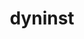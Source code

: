 ---
title: "dyninst"
layout: cache
categories: [package, develop-2023-09-17]
meta: {"versions": ["12.3.0"], "compilers": ["gcc@=11.1.0", "gcc@=11.3.0"], "oss": ["ubuntu20.04", "ubuntu22.04"], "platforms": ["linux"], "targets": ["ppc64le", "x86_64_v3"], "stacks": ["e4s", "e4s-power", "root", "tutorial"], "num_specs": 5, "num_specs_by_stack": {"e4s-power": 2, "root": 5, "e4s": 2, "tutorial": 1}}
spec_details: [{"hash": "o4n26bezizzmwtxn7m6ql6m3pn6ykhtp", "compiler": "gcc@=11.1.0", "versions": ["12.3.0"], "os": "ubuntu20.04", "platform": "linux", "target": "ppc64le", "variants": ["build_system=cmake", "build_type=Release", "generator=make", "~ipo", "+openmp", "~stat_dysect", "~static"], "stacks": ["e4s-power", "root"], "size": "-", "tarball": "https://binaries.spack.io/releases/develop-2023-09-17/build_cache/linux-ubuntu20.04-ppc64le/gcc-11.1.0/dyninst-12.3.0/linux-ubuntu20.04-ppc64le-gcc-11.1.0-dyninst-12.3.0-o4n26bezizzmwtxn7m6ql6m3pn6ykhtp.spack"}, {"hash": "ejg2chxeqn5xmd6fhp5zzrlrncnwmvde", "compiler": "gcc@=11.1.0", "versions": ["12.3.0"], "os": "ubuntu20.04", "platform": "linux", "target": "ppc64le", "variants": ["build_system=cmake", "build_type=Release", "generator=make", "~ipo", "+openmp", "~stat_dysect", "~static"], "stacks": ["e4s-power", "root"], "size": "-", "tarball": "https://binaries.spack.io/releases/develop-2023-09-17/build_cache/linux-ubuntu20.04-ppc64le/gcc-11.1.0/dyninst-12.3.0/linux-ubuntu20.04-ppc64le-gcc-11.1.0-dyninst-12.3.0-ejg2chxeqn5xmd6fhp5zzrlrncnwmvde.spack"}, {"hash": "2lqu4jcrlyeji63kx24ini67e2if6ulh", "compiler": "gcc@=11.1.0", "versions": ["12.3.0"], "os": "ubuntu20.04", "platform": "linux", "target": "x86_64_v3", "variants": ["build_system=cmake", "build_type=Release", "generator=make", "~ipo", "+openmp", "~stat_dysect", "~static"], "stacks": ["e4s", "root"], "size": "-", "tarball": "https://binaries.spack.io/releases/develop-2023-09-17/build_cache/linux-ubuntu20.04-x86_64_v3/gcc-11.1.0/dyninst-12.3.0/linux-ubuntu20.04-x86_64_v3-gcc-11.1.0-dyninst-12.3.0-2lqu4jcrlyeji63kx24ini67e2if6ulh.spack"}, {"hash": "conmvqmpmagpvo4cbgjux3wsykpft7pz", "compiler": "gcc@=11.1.0", "versions": ["12.3.0"], "os": "ubuntu20.04", "platform": "linux", "target": "x86_64_v3", "variants": ["build_system=cmake", "build_type=Release", "generator=make", "~ipo", "+openmp", "~stat_dysect", "~static"], "stacks": ["e4s", "root"], "size": "-", "tarball": "https://binaries.spack.io/releases/develop-2023-09-17/build_cache/linux-ubuntu20.04-x86_64_v3/gcc-11.1.0/dyninst-12.3.0/linux-ubuntu20.04-x86_64_v3-gcc-11.1.0-dyninst-12.3.0-conmvqmpmagpvo4cbgjux3wsykpft7pz.spack"}, {"hash": "24wscqmuvbl7hjgs5fh5ei2j5ewq7ttl", "compiler": "gcc@=11.3.0", "versions": ["12.3.0"], "os": "ubuntu22.04", "platform": "linux", "target": "x86_64_v3", "variants": ["build_system=cmake", "build_type=Release", "generator=make", "~ipo", "+openmp", "~stat_dysect", "~static"], "stacks": ["tutorial", "root"], "size": "-", "tarball": "https://binaries.spack.io/releases/develop-2023-09-17/build_cache/linux-ubuntu22.04-x86_64_v3/gcc-11.3.0/dyninst-12.3.0/linux-ubuntu22.04-x86_64_v3-gcc-11.3.0-dyninst-12.3.0-24wscqmuvbl7hjgs5fh5ei2j5ewq7ttl.spack"}]
---